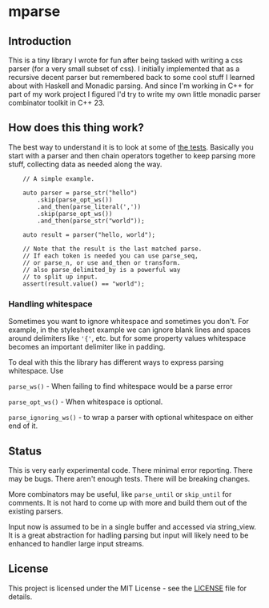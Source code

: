 # mparse

## Introduction

This is a tiny library I wrote for fun after being tasked with writing a css parser (for a very small subset of css). I initially implemented that as a recursive decent parser but remembered back
to some cool stuff I learned about with Haskell and Monadic parsing. And since I'm working in C++ for
part of my work project I figured I'd try to write my own little monadic parser combinator toolkit in C++ 23.

## How does this thing work?

The best way to understand it is to look at some of [the tests](./mparse_test.cpp). Basically you start with a parser and then chain operators together to keep parsing more stuff, collecting data as needed
along the way.

```
    // A simple example.

    auto parser = parse_str("hello")
        .skip(parse_opt_ws())
        .and_then(parse_literal(','))
        .skip(parse_opt_ws())
        .and_then(parse_str("world"));

    auto result = parser("hello, world");

    // Note that the result is the last matched parse.
    // If each token is needed you can use parse_seq,
    // or parse_n, or use and_then or transform.
    // also parse_delimited_by is a powerful way
    // to split up input.
    assert(result.value() == "world");

```

### Handling whitespace

Sometimes you want to ignore whitespace and sometimes you don't. For example, in the
stylesheet example we can ignore blank lines and spaces around delimiters like `'{'`, etc. but
for some property values whitespace becomes an important delimiter like in padding.

To deal with this the library has different ways to express parsing whitespace. Use

`parse_ws()` - When failing to find whitespace would be a parse error

`parse_opt_ws()` - When whitespace is optional.

`parse_ignoring_ws()` - to wrap a parser with optional whitespace on either end of it.

## Status

This is very early experimental code. There minimal error reporting. There may be bugs. There aren't enough tests. There will be breaking changes.

More combinators may be useful, like `parse_until` or `skip_until` for comments. It is not
hard to come up with more and build them out of the
existing parsers.

Input now is assumed to be in a single buffer and accessed via string_view. It is a great abstraction for hadling parsing but input will likely need to be enhanced to handler large input streams.

## License

This project is licensed under the MIT License - see the [LICENSE](LICENSE) file for details.
